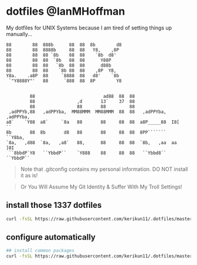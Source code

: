 # dotfiles @IanMHoffman

My dotfiles for UNIX Systems because I am tired of setting things up manually...

```                                                                         
88        88  888b      88  88  8b        d8                              
88        88  8888b     88  88   Y8,    ,8P                               
88        88  88 `8b    88  88    `8b  d8'                                
88        88  88  `8b   88  88      Y88P                                  
88        88  88   `8b  88  88      d88b                                  
88        88  88    `8b 88  88    ,8P  Y8,                                
Y8a.    .a8P  88     `8888  88   d8'    `8b                               
 `"Y8888Y"'   88      `888  88  8P        Y8                              


         88                          ad88  88  88                         
         88                ,d       13`    37  88                         
         88                88       88         88                         
 ,adPPYb,88   ,adPPYba,  MM88MMM  MM88MMM  88  88   ,adPPYba,  ,adPPYba,  
a8`    `Y88  a8`     `8a   88       88     88  88  a8P_____88  I8[    ``  
8b       88  8b       d8   88       88     88  88  8PP```````   ``Y8ba,   
`8a,   ,d88  `8a,   ,a8`   88,      88     88  88  `8b,   ,aa  aa    ]8I  
 ``8bbdP`Y8   ``YbbdP``    `Y888    88     88  88   ``Ybbd8``  ``YbbdP``                     
```

> Note that .gitconfig contains my personal information. DO NOT install it as is!

> Or You Will Assume My Git Identity & Suffer With My Troll Settings!

## install those 1337 dotfiles

```sh
curl -fsSL https://raw.githubusercontent.com/kerikun11/.dotfiles/master/install.sh | bash
```

## configure automatically

```sh
## install common packages
curl -fsSL https://raw.githubusercontent.com/kerikun11/.dotfiles/master/tools/install_common.sh | sh
```